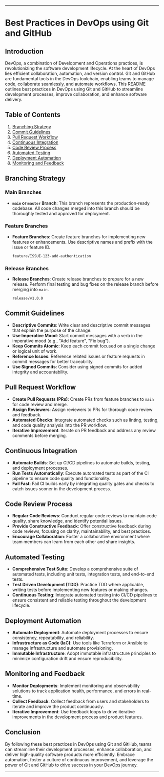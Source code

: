 ﻿
---

# Best Practices in DevOps using Git and GitHub

## Introduction

DevOps, a combination of Development and Operations practices, is revolutionizing the software development lifecycle. At the heart of DevOps lies efficient collaboration, automation, and version control. Git and GitHub are fundamental tools in the DevOps toolchain, enabling teams to manage code, collaborate seamlessly, and automate workflows. This README outlines best practices in DevOps using Git and GitHub to streamline development processes, improve collaboration, and enhance software delivery.

## Table of Contents

1. [Branching Strategy](#branching-strategy)
2. [Commit Guidelines](#commit-guidelines)
3. [Pull Request Workflow](#pull-request-workflow)
4. [Continuous Integration](#continuous-integration)
5. [Code Review Process](#code-review-process)
6. [Automated Testing](#automated-testing)
7. [Deployment Automation](#deployment-automation)
8. [Monitoring and Feedback](#monitoring-and-feedback)

## Branching Strategy

### Main Branches

- **`main` or `master` Branch**: This branch represents the production-ready codebase. All code changes merged into this branch should be thoroughly tested and approved for deployment.

### Feature Branches

- **Feature Branches**: Create feature branches for implementing new features or enhancements. Use descriptive names and prefix with the issue or feature ID.
  ```
  feature/ISSUE-123-add-authentication
  ```

### Release Branches

- **Release Branches**: Create release branches to prepare for a new release. Perform final testing and bug fixes on the release branch before merging into `main`.
  ```
  release/v1.0.0
  ```

## Commit Guidelines

- **Descriptive Commits**: Write clear and descriptive commit messages that explain the purpose of the change.
- **Use Imperative Mood**: Start commit messages with a verb in the imperative mood (e.g., "Add feature", "Fix bug").
- **Keep Commits Atomic**: Keep each commit focused on a single change or logical unit of work.
- **Reference Issues**: Reference related issues or feature requests in commit messages for better traceability.
- **Use Signed Commits**: Consider using signed commits for added integrity and accountability.

## Pull Request Workflow

- **Create Pull Requests (PRs)**: Create PRs from feature branches to `main` for code review and merge.
- **Assign Reviewers**: Assign reviewers to PRs for thorough code review and feedback.
- **Automated Checks**: Integrate automated checks such as linting, testing, and code quality analysis into the PR workflow.
- **Iterative Improvement**: Iterate on PR feedback and address any review comments before merging.

## Continuous Integration

- **Automate Builds**: Set up CI/CD pipelines to automate builds, testing, and deployment processes.
- **Run Tests Automatically**: Execute automated tests as part of the CI pipeline to ensure code quality and functionality.
- **Fail Fast**: Fail CI builds early by integrating quality gates and checks to catch issues sooner in the development process.

## Code Review Process

- **Regular Code Reviews**: Conduct regular code reviews to maintain code quality, share knowledge, and identify potential issues.
- **Provide Constructive Feedback**: Offer constructive feedback during code reviews, focusing on clarity, maintainability, and best practices.
- **Encourage Collaboration**: Foster a collaborative environment where team members can learn from each other and share insights.

## Automated Testing

- **Comprehensive Test Suite**: Develop a comprehensive suite of automated tests, including unit tests, integration tests, and end-to-end tests.
- **Test Driven Development (TDD)**: Practice TDD where applicable, writing tests before implementing new features or making changes.
- **Continuous Testing**: Integrate automated testing into CI/CD pipelines to ensure consistent and reliable testing throughout the development lifecycle.

## Deployment Automation

- **Automate Deployment**: Automate deployment processes to ensure consistency, repeatability, and reliability.
- **Infrastructure as Code (IaC)**: Use tools like Terraform or Ansible to manage infrastructure and automate provisioning.
- **Immutable Infrastructure**: Adopt immutable infrastructure principles to minimize configuration drift and ensure reproducibility.

## Monitoring and Feedback

- **Monitor Deployments**: Implement monitoring and observability solutions to track application health, performance, and errors in real-time.
- **Collect Feedback**: Collect feedback from users and stakeholders to iterate and improve the product continuously.
- **Iterative Improvement**: Use feedback loops to drive iterative improvements in the development process and product features.

## Conclusion

By following these best practices in DevOps using Git and GitHub, teams can streamline their development processes, enhance collaboration, and deliver high-quality software products more efficiently. Embrace automation, foster a culture of continuous improvement, and leverage the power of Git and GitHub to drive success in your DevOps journey.

---